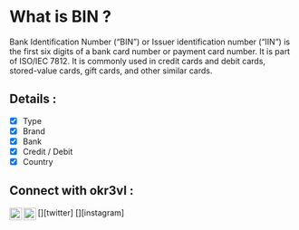 # What is BIN ?

Bank Identification Number (“BIN”) or Issuer identification number (“IIN”) is the first six digits of a bank card number or payment card number. It is part of ISO/IEC 7812. It is commonly used in credit cards and debit cards, stored-value cards, gift cards, and other similar cards.

## Details :

- [x] Type
- [x] Brand
- [x] Bank
- [x] Credit / Debit
- [x] Country

## Connect with okr3vl :

[<img align="left" alt="OKrevl | Twitter" width="22px" src="https://cdn.jsdelivr.net/npm/simple-icons@v3/icons/twitter.svg" />][twitter]
[<img align="left" alt="ussvmv_krevl | Instagram" width="22px" src="https://cdn.jsdelivr.net/npm/simple-icons@v3/icons/instagram.svg" />][instagram]

<br />
